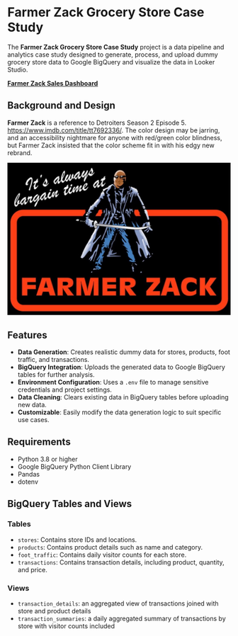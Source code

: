 # Farmer Zack Grocery Store Case Study

The **Farmer Zack Grocery Store Case Study** project is a data pipeline and analytics case study designed to generate, process, and upload dummy grocery store data to Google BigQuery and visualize the data in Looker Studio. 

**[Farmer Zack Sales Dashboard](https://lookerstudio.google.com/reporting/96b1dd92-f479-417a-97c9-e45915107d0f)**

## Background and Design

**Farmer Zack** is a reference to Detroiters Season 2 Episode 5. https://www.imdb.com/title/tt7692336/. The color design may be jarring, and an accessibility nightmare for anyone with red/green color blindness, but Farmer Zack insisted that the color scheme fit in with his edgy new rebrand.

![farmer_zack](farmer-zack.jpeg "Farmer Zack")

## Features

- **Data Generation**: Creates realistic dummy data for stores, products, foot traffic, and transactions.
- **BigQuery Integration**: Uploads the generated data to Google BigQuery tables for further analysis.
- **Environment Configuration**: Uses a `.env` file to manage sensitive credentials and project settings.
- **Data Cleaning**: Clears existing data in BigQuery tables before uploading new data.
- **Customizable**: Easily modify the data generation logic to suit specific use cases.

## Requirements

- Python 3.8 or higher
- Google BigQuery Python Client Library
- Pandas
- dotenv

## BigQuery Tables and Views

### Tables
- `stores`: Contains store IDs and locations.
- `products`: Contains product details such as name and category.
- `foot_traffic`: Contains daily visitor counts for each store.
- `transactions`: Contains transaction details, including product, quantity, and price.

### Views
- `transaction_details`: an aggregated view of transactions joined with store and product details
- `transaction_summaries`: a daily aggregated summary of transactions by store with visitor counts included
